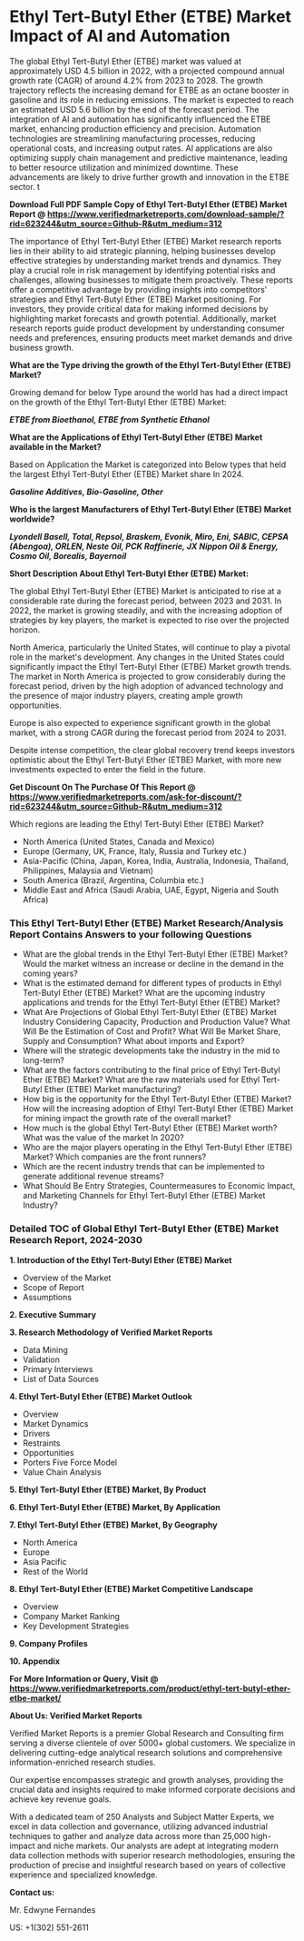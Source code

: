 <meta name="title" content="Global  Ethyl Tert-Butyl Ether (ETBE) Market Impact of AI and Automation"><meta name="description" content="  The global Ethyl Tert-Butyl Ether (ETBE) market was valued at approximately USD 4.5 billion in 2022, with a projected compound annual growth rate (CAGR) of around 4.2% "><meta name="title" content=" Ethyl Tert-Butyl Ether (ETBE) Market Size, Share, Scope, Trends, Growth, Opportunities, Analysis, Forecast"> <h1>Ethyl Tert-Butyl Ether (ETBE) Market Impact of AI and Automation</h1> The global Ethyl Tert-Butyl Ether (ETBE) market was valued at approximately USD 4.5 billion in 2022, with a projected compound annual growth rate (CAGR) of around 4.2% from 2023 to 2028. The growth trajectory reflects the increasing demand for ETBE as an octane booster in gasoline and its role in reducing emissions. The market is expected to reach an estimated USD 5.6 billion by the end of the forecast period. The integration of AI and automation has significantly influenced the ETBE market, enhancing production efficiency and precision. Automation technologies are streamlining manufacturing processes, reducing operational costs, and increasing output rates. AI applications are also optimizing supply chain management and predictive maintenance, leading to better resource utilization and minimized downtime. These advancements are likely to drive further growth and innovation in the ETBE sector. t</p><p id="" class=""><strong>Download Full PDF Sample Copy of Ethyl Tert-Butyl Ether (ETBE) Market Report @ <a href="https://www.verifiedmarketreports.com/download-sample/?rid=623244&utm_source=Github-R&utm_medium=312" target="_blank">https://www.verifiedmarketreports.com/download-sample/?rid=623244&utm_source=Github-R&utm_medium=312</a></strong></p><p>The importance of&nbsp;Ethyl Tert-Butyl Ether (ETBE) Market research reports lies in their ability to aid strategic planning, helping businesses develop effective strategies by understanding market trends and dynamics. They play a crucial role in risk management by identifying potential risks and challenges, allowing businesses to mitigate them proactively. These reports offer a competitive advantage by providing insights into competitors' strategies and Ethyl Tert-Butyl Ether (ETBE) Market positioning. For investors, they provide critical data for making informed decisions by highlighting market forecasts and growth potential. Additionally, market research reports guide product development by understanding consumer needs and preferences, ensuring products meet market demands and drive business growth.</p><p><strong>What are the&nbsp;Type driving the growth of the Ethyl Tert-Butyl Ether (ETBE) Market?</strong></p><p id="" class="">Growing demand for below Type around the world has had a direct impact on the growth of the Ethyl Tert-Butyl Ether (ETBE) Market:</p><em><strong>ETBE from Bioethanol, ETBE from Synthetic Ethanol</strong></em></p><strong>What are the&nbsp;Applications&nbsp;of Ethyl Tert-Butyl Ether (ETBE) Market available in the Market?</strong></p><p id="" class="">Based on Application the Market is categorized into Below types that held the largest Ethyl Tert-Butyl Ether (ETBE) Market share In 2024.</p><em><strong>Gasoline Additives, Bio-Gasoline, Other</strong></em></p><strong>Who is the largest Manufacturers of Ethyl Tert-Butyl Ether (ETBE) Market worldwide?</strong></p><p><em><strong>Lyondell Basell, Total, Repsol, Braskem, Evonik, Miro, Eni, SABIC, CEPSA (Abengoa), ORLEN, Neste Oil, PCK Raffinerie, JX Nippon Oil & Energy, Cosmo Oil, Borealis, Bayernoil</strong></em></p><p id="" class=""><strong>Short Description About Ethyl Tert-Butyl Ether (ETBE) Market:</strong></p><p>The global Ethyl Tert-Butyl Ether (ETBE) Market is anticipated to rise at a considerable rate during the forecast period, between 2023 and 2031. In 2022, the market is growing steadily, and with the increasing adoption of strategies by key players, the market is expected to rise over the projected horizon.</p><p>North America, particularly the United States, will continue to play a pivotal role in the market's development. Any changes in the United States could significantly impact the Ethyl Tert-Butyl Ether (ETBE) Market growth trends. The market in North America is projected to grow considerably during the forecast period, driven by the high adoption of advanced technology and the presence of major industry players, creating ample growth opportunities.</p><p>Europe is also expected to experience significant growth in the global market, with a strong CAGR during the forecast period from 2024 to 2031.</p><p>Despite intense competition, the clear global recovery trend keeps investors optimistic about the Ethyl Tert-Butyl Ether (ETBE) Market, with more new investments expected to enter the field in the future.</p><p id="" class=""><strong>Get Discount On The Purchase Of This Report @ <a href="https://www.verifiedmarketreports.com/ask-for-discount/?rid=623244&utm_source=Github-R&utm_medium=312" target="_blank">https://www.verifiedmarketreports.com/ask-for-discount/?rid=623244&utm_source=Github-R&utm_medium=312</a></strong></p>Which regions are leading the Ethyl Tert-Butyl Ether (ETBE) Market?</p><ul><li>North America (United States, Canada and Mexico)</li><li>Europe (Germany, UK, France, Italy, Russia and Turkey etc.)</li><li>Asia-Pacific (China, Japan, Korea, India, Australia, Indonesia, Thailand, Philippines, Malaysia and Vietnam)</li><li>South America (Brazil, Argentina, Columbia etc.)</li><li>Middle East and Africa (Saudi Arabia, UAE, Egypt, Nigeria and South Africa)</li></ul><h3 id="" class="">This Ethyl Tert-Butyl Ether (ETBE) Market Research/Analysis Report Contains Answers to your following Questions</h3><ul><li>What are the global trends in the Ethyl Tert-Butyl Ether (ETBE) Market? Would the market witness an increase or decline in the demand in the coming years?</li><li>What is the estimated demand for different types of products in Ethyl Tert-Butyl Ether (ETBE) Market? What are the upcoming industry applications and trends for the Ethyl Tert-Butyl Ether (ETBE) Market?</li><li>What Are Projections of Global Ethyl Tert-Butyl Ether (ETBE) Market Industry Considering Capacity, Production and Production Value? What Will Be the Estimation of Cost and Profit? What Will Be Market Share, Supply and Consumption? What about imports and Export?</li><li>Where will the strategic developments take the industry in the mid to long-term?</li><li>What are the factors contributing to the final price of Ethyl Tert-Butyl Ether (ETBE) Market? What are the raw materials used for Ethyl Tert-Butyl Ether (ETBE) Market manufacturing?</li><li>How big is the opportunity for the Ethyl Tert-Butyl Ether (ETBE) Market? How will the increasing adoption of Ethyl Tert-Butyl Ether (ETBE) Market for mining impact the growth rate of the overall market?</li><li>How much is the global Ethyl Tert-Butyl Ether (ETBE) Market worth? What was the value of the market In 2020?</li><li>Who are the major players operating in the Ethyl Tert-Butyl Ether (ETBE) Market? Which companies are the front runners?</li><li>Which are the recent industry trends that can be implemented to generate additional revenue streams?</li><li>What Should Be Entry Strategies, Countermeasures to Economic Impact, and Marketing Channels for Ethyl Tert-Butyl Ether (ETBE) Market Industry?</li></ul><h3 id="" class="">Detailed TOC of Global Ethyl Tert-Butyl Ether (ETBE) Market Research Report, 2024-2030</h3><p id="" class=""><strong>1. Introduction of the Ethyl Tert-Butyl Ether (ETBE) Market</strong></p><ul><li>Overview of the Market</li><li>Scope of Report</li><li>Assumptions</li></ul><p id="" class=""><strong>2. Executive Summary</strong></p><p id="" class=""><strong>3. Research Methodology of Verified Market Reports</strong></p><ul><li>Data Mining</li><li>Validation</li><li>Primary Interviews</li><li>List of Data Sources</li></ul><p id="" class=""><strong>4. Ethyl Tert-Butyl Ether (ETBE) Market Outlook</strong></p><ul><li>Overview</li><li>Market Dynamics</li><li>Drivers</li><li>Restraints</li><li>Opportunities</li><li>Porters Five Force Model</li><li>Value Chain Analysis</li></ul><p id="" class=""><strong>5. Ethyl Tert-Butyl Ether (ETBE) Market, By Product</strong></p><p id="" class=""><strong>6. Ethyl Tert-Butyl Ether (ETBE) Market, By Application</strong></p><p id="" class=""><strong>7. Ethyl Tert-Butyl Ether (ETBE) Market, By Geography</strong></p><ul><li>North America</li><li>Europe</li><li>Asia Pacific</li><li>Rest of the World</li></ul><p id="" class=""><strong>8. Ethyl Tert-Butyl Ether (ETBE) Market Competitive Landscape</strong></p><ul><li>Overview</li><li>Company Market Ranking</li><li>Key Development Strategies</li></ul><p id="" class=""><strong>9. Company Profiles</strong></p><p id="" class=""><strong>10. Appendix</strong></p><p id="" class=""><strong>For More Information or Query, Visit @ <a href="https://www.verifiedmarketreports.com/product/ethyl-tert-butyl-ether-etbe-market/" target="_blank">https://www.verifiedmarketreports.com/product/ethyl-tert-butyl-ether-etbe-market/</a></strong></p><p id="" class=""><strong>About Us: Verified Market Reports</strong></p><p id="" class="">Verified Market Reports is a premier Global Research and Consulting firm serving a diverse clientele of over 5000+ global customers. We specialize in delivering cutting-edge analytical research solutions and comprehensive information-enriched research studies.</p><p id="" class="">Our expertise encompasses strategic and growth analyses, providing the crucial data and insights required to make informed corporate decisions and achieve key revenue goals.</p><p id="" class="">With a dedicated team of 250 Analysts and Subject Matter Experts, we excel in data collection and governance, utilizing advanced industrial techniques to gather and analyze data across more than 25,000 high-impact and niche markets. Our analysts are adept at integrating modern data collection methods with superior research methodologies, ensuring the production of precise and insightful research based on years of collective experience and specialized knowledge.</p><p id="" class=""><strong>Contact us:</strong></p><p id="" class="">Mr. Edwyne Fernandes</p><p id="" class="">US: +1(302) 551-2611</p>